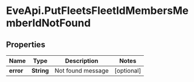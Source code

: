 # EveApi.PutFleetsFleetIdMembersMemberIdNotFound

## Properties
Name | Type | Description | Notes
------------ | ------------- | ------------- | -------------
**error** | **String** | Not found message | [optional] 


